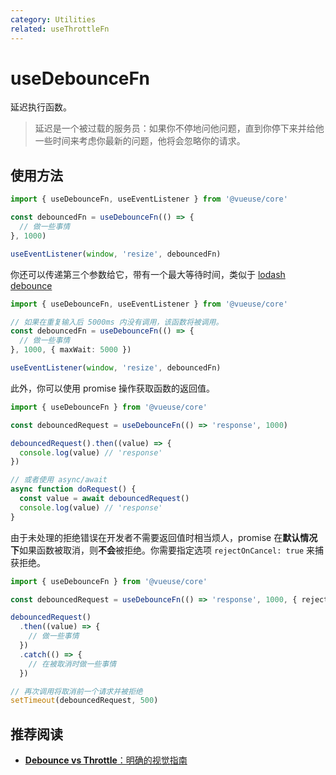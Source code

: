 ```yaml
---
category: Utilities
related: useThrottleFn
---
```


# useDebounceFn

延迟执行函数。

> 延迟是一个被过载的服务员：如果你不停地问他问题，直到你停下来并给他一些时间来考虑你最新的问题，他将会忽略你的请求。

## 使用方法

```ts
import { useDebounceFn, useEventListener } from '@vueuse/core'

const debouncedFn = useDebounceFn(() => {
  // 做一些事情
}, 1000)

useEventListener(window, 'resize', debouncedFn)
```

你还可以传递第三个参数给它，带有一个最大等待时间，类似于 [lodash debounce](https://lodash.com/docs/4.17.15#debounce)

```ts
import { useDebounceFn, useEventListener } from '@vueuse/core'

// 如果在重复输入后 5000ms 内没有调用，该函数将被调用。
const debouncedFn = useDebounceFn(() => {
  // 做一些事情
}, 1000, { maxWait: 5000 })

useEventListener(window, 'resize', debouncedFn)
```

此外，你可以使用 promise 操作获取函数的返回值。

```ts
import { useDebounceFn } from '@vueuse/core'

const debouncedRequest = useDebounceFn(() => 'response', 1000)

debouncedRequest().then((value) => {
  console.log(value) // 'response'
})

// 或者使用 async/await
async function doRequest() {
  const value = await debouncedRequest()
  console.log(value) // 'response'
}
```

由于未处理的拒绝错误在开发者不需要返回值时相当烦人，promise 在**默认情况下**如果函数被取消，则**不会**被拒绝。你需要指定选项 `rejectOnCancel: true` 来捕获拒绝。

```ts
import { useDebounceFn } from '@vueuse/core'

const debouncedRequest = useDebounceFn(() => 'response', 1000, { rejectOnCancel: true })

debouncedRequest()
  .then((value) => {
    // 做一些事情
  })
  .catch(() => {
    // 在被取消时做一些事情
  })

// 再次调用将取消前一个请求并被拒绝
setTimeout(debouncedRequest, 500)
```

## 推荐阅读

- [**Debounce vs Throttle**：明确的视觉指南](https://kettanaito.com/blog/debounce-vs-throttle)
